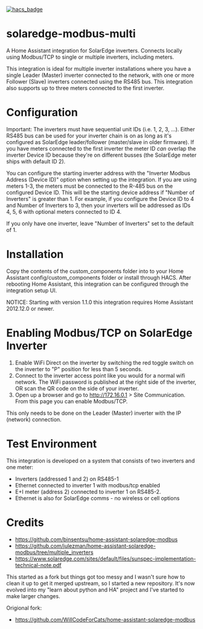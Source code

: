 [![hacs_badge](https://img.shields.io/badge/HACS-Custom-41BDF5.svg?style=for-the-badge)](https://github.com/hacs/integration)

# solaredge-modbus-multi
A Home Assistant integration for SolarEdge inverters. Connects locally using Modbus/TCP to single or multiple inverters, including meters.

This integration is ideal for multiple inverter installations where you have a single Leader (Master) inverter connected to the network, with one or more Follower (Slave) inverters connected using the RS485 bus. This integration also supports up to three meters connected to the first inverter.

# Configuration
Important: The inverters must have sequential unit IDs (i.e. 1, 2, 3, ...). Either RS485 bus can be used for your inverter chain is on as long as it's configured as SolarEdge leader/follower (master/slave in older firmware).
If you have meters connected to the first inverter the meter ID *can* overlap the inverter Device ID because they're on different busses (the SolarEdge meter ships with default ID 2).

You can configure the starting inverter address with the "Inverter Modbus Address (Device ID)" option when setting up the integration.
If you are using meters 1-3, the meters must be connected to the R-485 bus on the configured Device ID.
This will be the starting device address if "Number of Inverters" is greater than 1.
For example, if you configure the Device ID to 4 and Number of Inverters to 3, then your inverters will be addressed as IDs 4, 5, 6 with optional meters connected to ID 4.

If you only have one inverter, leave "Number of Inverters" set to the default of 1.

# Installation
Copy the contents of the custom_components folder into to your Home Assistant config/custom_components folder or install through HACS.
After rebooting Home Assistant, this integration can be configured through the integration setup UI.

NOTICE: Starting with version 1.1.0 this integration requires Home Assistant 2012.12.0 or newer.

# Enabling Modbus/TCP on SolarEdge Inverter
1. Enable WiFi Direct on the inverter by switching the red toggle switch on the inverter to "P" position for less than 5 seconds.
2. Connect to the inverter access point like you would for a normal wifi network. The WiFi password is published at the right side of the inverter, OR scan the QR code on the side of your inverter.
3. Open up a browser and go to http://172.16.0.1 > Site Communication. From this page you can enable Modbus/TCP.

This only needs to be done on the Leader (Master) inverter with the IP (network) connection.

# Test Environment
This integration is developed on a system that consists of two inverters and one meter:
* Inverters (addressed 1 and 2) on RS485-1
* Ethernet connected to inverter 1 with modbus/tcp enabled
* E+I meter (address 2) connected to inverter 1 on RS485-2.
* Ethernet is also for SolarEdge comms - no wireless or cell options

# Credits
- https://github.com/binsentsu/home-assistant-solaredge-modbus
- https://github.com/julezman/home-assistant-solaredge-modbus/tree/multiple_inverters
- https://www.solaredge.com/sites/default/files/sunspec-implementation-technical-note.pdf

This started as a fork but things got too messy and I wasn't sure how to clean it up to get it merged upstream, so I started a new repository.
It's now evolved into my "learn about python and HA" project and I've started to make larger changes.

Origional fork:
- https://github.com/WillCodeForCats/home-assistant-solaredge-modbus
